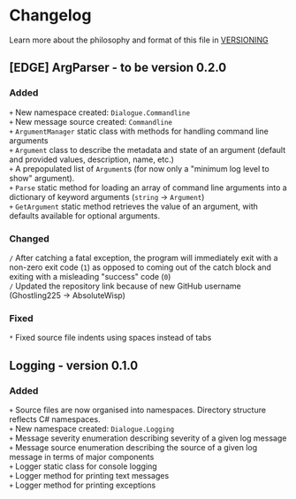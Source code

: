 # Changelog
Learn more about the philosophy and format of this file in [VERSIONING](./VERSIONING.md)

## \[EDGE\] ArgParser - to be version 0.2.0

### Added
`+` New namespace created: `Dialogue.Commandline`  
`+` New message source created: `Commandline`  
`+` `ArgumentManager` static class with methods for handling command line arguments  
`+` `Argument` class to describe the metadata and state of an argument (default and provided values, description, name, etc.)  
`+` A prepopulated list of `Argument`s (for now only a "minimum log level to show" argument).  
`+` `Parse` static method for loading an array of command line arguments into a dictionary of keyword arguments (`string` -> `Argument`)  
`+` `GetArgument` static method retrieves the value of an argument, with defaults available for optional arguments.

### Changed
`/` After catching a fatal exception, the program will immediately exit with a non-zero exit code (`1`) as opposed to coming out of the catch block and exiting with a misleading "success" code (`0`)  
`/` Updated the repository link because of new GitHub username (Ghostling225 -> AbsoluteWisp)

### Fixed
`*` Fixed source file indents using spaces instead of tabs

## Logging - version 0.1.0

### Added
`+` Source files are now organised into namespaces. Directory structure reflects C# namespaces.  
`+` New namespace created: `Dialogue.Logging`  
`+` Message severity enumeration describing severity of a given log message  
`+` Message source enumeration describing the source of a given log message in terms of major components  
`+` Logger static class for console logging  
`+` Logger method for printing text messages  
`+` Logger method for printing exceptions